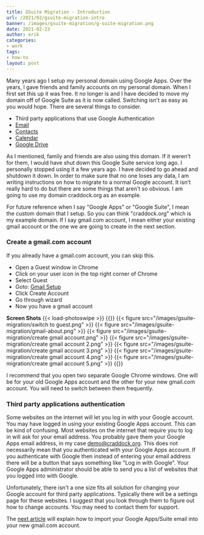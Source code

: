 ```yaml
---
title: GSuite Migration - Introduction
url: /2021/02/gsuite-migration-intro
banner: /images/gsuite-migration/g-suite-migration.png
date: 2021-02-23
author: erik
categories:
- work
tags:
- how-to
layout: post
---
```

Many years ago I setup my personal domain using Google Apps. Over the years, I gave friends and family accounts on my personal domain. When I first set this up it was free. It no longer is and I have decided to move my domain off of Google Suite as it is now called. Switching isn't as easy as you would hope. There are several things to consider.

* Third party applications that use Google Authentication
* [Email](/2021/02/gsuite-migration-email/)
* [Contacts](/2021/02/gsuite-migration-contacts/)
* [Calendar](/2021/02/gsuite-migration-calendar/)
* [Google Drive](/2021/02/gsuite-migration-drive/)

As I mentioned, family and friends are also using this domain. If it weren't for them, I would have shut down this Google Suite service long ago. I personally stopped using it a few years ago. I have decided to go ahead and shutdown it down. In order to make sure that no one loses any data, I am writing instructions on how to migrate to a normal Google account. It isn't really hard to do but there are some things that aren't so obvious. I am going to use my domain craddock.org as an example.

For future reference when I say "Google Apps" or "Google Suite", I mean the custom domain that I setup. So you can think "craddock.org" which is my example domain.
If I say gmail.com account, I mean either your existing gmail account or the one we are going to create in the next section.

### Create a gmail.com account
If you already have a gmail.com account, you can skip this.

* Open a Guest window in Chrome
* Click on your user icon in the top right corner of Chrome
* Select Guest
* Goto: [Gmail Setup](https://google.com/gmail/about)
* Click Create Account
* Go through wizard
* Now you have a gmail account

**Screen Shots**
{{< load-photoswipe >}} 
{{<gallery>}} 
  {{< figure src="/images/gsuite-migration/switch to guest.png" >}}
  {{< figure src="/images/gsuite-migration/gmail-about.png" >}}
  {{< figure src="/images/gsuite-migration/create gmail account.png" >}}
  {{< figure src="/images/gsuite-migration/create gmail account 2.png" >}}
  {{< figure src="/images/gsuite-migration/create gmail account 3.png" >}}
  {{< figure src="/images/gsuite-migration/create gmail account 4.png" >}}
  {{< figure src="/images/gsuite-migration/create gmail account 5.png" >}}
{{</gallery>}}

I recommend that you open two separate Google Chrome windows. One will be for your old Google Apps account and the other for your new gmail.com account. You will need to switch between them frequently.

### Third party applications authentication
Some websites on the internet will let you log in with your Google account. You may have logged in using your existing Google Apps account. This can be kind of confusing. Most websites on the internet that require you to log in will ask for your email address. You probably gave them your Google Apps email address, in my case demo@craddock.org. This does not necessarily mean that you authenticated with your Google Apps account. If you authenticate with Google then instead of entering your email address there will be a button that says something like "Log in with Google". Your Google Apps administrator should be able to send you a list of websites that you logged into with Google.

Unfortunately, there isn't a one size fits all solution for changing your Google account for third party applications. Typically there will be a settings page for these websites. I suggest that you look through them to figure out how to change accounts. You may need to contact them for support.

The [next article](/2021/02/gsuite-migration-email/) will explain how to import your Google Apps/Suite email into your new gmail.com account.


